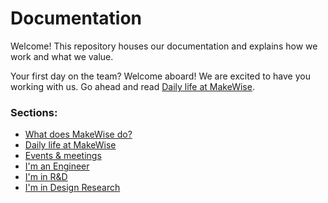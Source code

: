 # Documentation

Welcome! This repository houses our documentation and explains how we work and what we value.

Your first day on the team? Welcome aboard! We are excited to have you working with us. Go ahead and read [Daily life at MakeWise](/daily-life).

### Sections:

* [What does MakeWise do?](/what-do-we-do)
* [Daily life at MakeWise](/daily-life)
* [Events & meetings](/events-meetings)
* [I'm an Engineer](/engineering/README.md)
* [I'm in R&D](/rnd/README)
* [I'm in Design Research](/dr/README)
